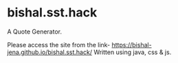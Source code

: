 # bishal.sst.hack
A Quote Generator.

Please access the site from the link- https://bishal-jena.github.io/bishal.sst.hack/
Written using java, css & js.
